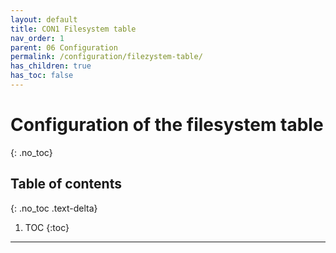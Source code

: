 ```yaml
---
layout: default
title: CON1 Filesystem table
nav_order: 1
parent: 06 Configuration
permalink: /configuration/filezystem-table/
has_children: true
has_toc: false
---
```


# Configuration of the filesystem table
{: .no_toc}

## Table of contents
{: .no_toc .text-delta}

1. TOC
{:toc}

---
